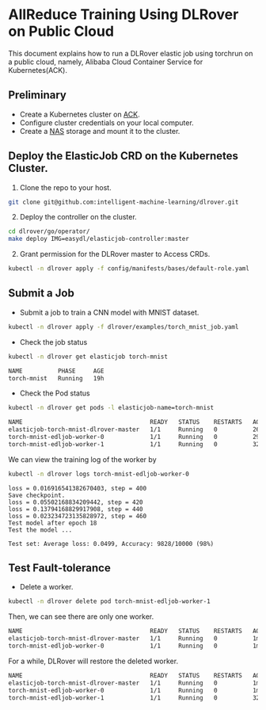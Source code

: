 # AllReduce Training Using DLRover on Public Cloud

This document explains how to run a DLRover elastic job using torchrun
on a public cloud, namely, Alibaba Cloud Container Service for Kubernetes(ACK).

## Preliminary

- Create a Kubernetes cluster on [ACK](https://help.aliyun.com/document_detail/309552.htm?spm=a2c4g.11186623.0.0.168f6b7aegH7nI#task-2112671). 
- Configure cluster credentials on your local computer.
- Create a [NAS](https://help.aliyun.com/document_detail/477380.html?spm=a2c4g.11186623.0.0.10635c83Xn7Tkh) storage and mount it to the cluster.

## Deploy the ElasticJob CRD on the Kubernetes Cluster.

1. Clone the repo to your host.

```bash
git clone git@github.com:intelligent-machine-learning/dlrover.git
```

2. Deploy the controller on the cluster.

```bash
cd dlrover/go/operator/
make deploy IMG=easydl/elasticjob-controller:master
```

2. Grant permission for the DLRover master to Access CRDs.

```bash
kubectl -n dlrover apply -f config/manifests/bases/default-role.yaml
```

## Submit a Job

- Submit a job to train a CNN model with MNIST dataset.

```bash
kubectl -n dlrover apply -f dlrover/examples/torch_mnist_job.yaml
```

- Check the job status

```bash
kubectl -n dlrover get elasticjob torch-mnist 
```

```bash
NAME          PHASE     AGE
torch-mnist   Running   19h
```

- Check the Pod status

```bash
kubectl -n dlrover get pods -l elasticjob-name=torch-mnist
```

```bash
NAME                                    READY   STATUS    RESTARTS   AGE
elasticjob-torch-mnist-dlrover-master   1/1     Running   0          26s
torch-mnist-edljob-worker-0             1/1     Running   0          29s
torch-mnist-edljob-worker-1             1/1     Running   0          32s
```

We can view the training log of the worker by

```bash
kubectl -n dlrover logs torch-mnist-edljob-worker-0
```

```text
loss = 0.016916541382670403, step = 400
Save checkpoint.
loss = 0.05502168834209442, step = 420
loss = 0.13794168829917908, step = 440
loss = 0.023234723135828972, step = 460
Test model after epoch 18
Test the model ...

Test set: Average loss: 0.0499, Accuracy: 9828/10000 (98%)
```

## Test Fault-tolerance

- Delete a worker.

```bash
kubectl -n dlrover delete pod torch-mnist-edljob-worker-1
```

Then, we can see there are only one worker.

```bash
NAME                                    READY   STATUS    RESTARTS   AGE
elasticjob-torch-mnist-dlrover-master   1/1     Running   0          1m12s
torch-mnist-edljob-worker-0             1/1     Running   0          1m15s
```

For a while, DLRover will restore the deleted worker.

```bash
NAME                                    READY   STATUS    RESTARTS   AGE
elasticjob-torch-mnist-dlrover-master   1/1     Running   0          1m52s
torch-mnist-edljob-worker-0             1/1     Running   0          1m55s
torch-mnist-edljob-worker-1             1/1     Running   0          32s
```
